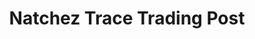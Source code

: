 ---
title: "Natchez Trace Trading Post"
url: /hohenwald/natchez-trace-trading-post/
shop: convenience
---